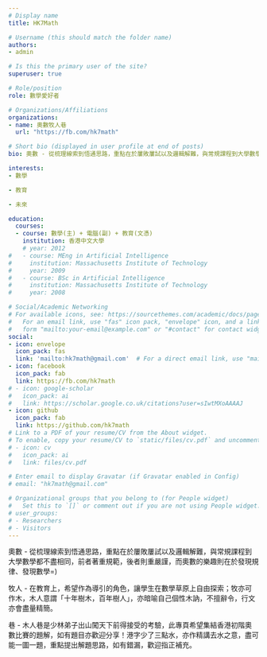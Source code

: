 ```yaml
---
# Display name
title: HK7Math

# Username (this should match the folder name)
authors:
- admin

# Is this the primary user of the site?
superuser: true

# Role/position
role: 數學愛好者

# Organizations/Affiliations
organizations:
- name: 奧數牧人巷
  url: "https://fb.com/hk7math"

# Short bio (displayed in user profile at end of posts)
bio: 奧數 - 從梳理線索到悟通思路，重點在於屢敗屢試以及邏輯解難，與常規課程到大學數學都不盡相同，前者著重規範，後者則重嚴謹，而奧數的樂趣則在於發現規律、發現數學=)

interests:
- 數學

- 教育

- 未來

education:
  courses:
  - course: 數學(主) + 電腦(副) + 教育(文憑)
    institution: 香港中文大學
    # year: 2012
#   - course: MEng in Artificial Intelligence
#     institution: Massachusetts Institute of Technology
#     year: 2009
#   - course: BSc in Artificial Intelligence
#     institution: Massachusetts Institute of Technology
#     year: 2008

# Social/Academic Networking
# For available icons, see: https://sourcethemes.com/academic/docs/page-builder/#icons
#   For an email link, use "fas" icon pack, "envelope" icon, and a link in the
#   form "mailto:your-email@example.com" or "#contact" for contact widget.
social:
- icon: envelope
  icon_pack: fas
  link: 'mailto:hk7math@gmail.com'  # For a direct email link, use "mailto:test@example.org".
- icon: facebook
  icon_pack: fab
  link: https://fb.com/hk7math
# - icon: google-scholar
#   icon_pack: ai
#   link: https://scholar.google.co.uk/citations?user=sIwtMXoAAAAJ
- icon: github
  icon_pack: fab
  link: https://github.com/hk7math
# Link to a PDF of your resume/CV from the About widget.
# To enable, copy your resume/CV to `static/files/cv.pdf` and uncomment the lines below.
# - icon: cv
#   icon_pack: ai
#   link: files/cv.pdf

# Enter email to display Gravatar (if Gravatar enabled in Config)
# email: "hk7math@gmail.com"

# Organizational groups that you belong to (for People widget)
#   Set this to `[]` or comment out if you are not using People widget.
# user_groups:
# - Researchers
# - Visitors
---
```


奧數 - 從梳理線索到悟通思路，重點在於屢敗屢試以及邏輯解難，與常規課程到大學數學都不盡相同，前者著重規範，後者則重嚴謹，而奧數的樂趣則在於發現規律、發現數學=)

牧人 - 在教育上，希望作為導引的角色，讓學生在數學草原上自由探索；牧亦可作木，木人意謂「十年樹木，百年樹人」，亦暗喻自己個性木訥，不擅辭令，行文亦會盡量精簡。

巷 - 木人巷是少林弟子出山闖天下前得接受的考驗，此專頁希望集結香港初階奧數比賽的題解，如有題目亦歡迎分享！港字少了三點水，亦作精講去水之意，盡可能一圖一題，重點提出解題思路，如有錯漏，歡迎指正補充。